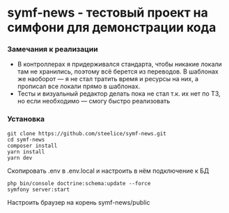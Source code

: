 # symf-news - тестовый проект на симфони для демонстрации кода

### Замечания к реализации

- В контроллерах я придерживался стандарта, чтобы никакие локали там не хранились, поэтому всё берется из переводов. 
В шаблонах же наоборот — я не стал тратить время и ресурсы на них, а прописал все локали прямо в шаблонах. 
- Тесты и визуальный редактор делать пока не стал т.к. их нет по ТЗ, но если необходимо — смогу быстро реализовать

### Установка

```
git clone https://github.com/steelice/symf-news.git
cd symf-news
composer install
yarn install
yarn dev
```

Скопировать .env в .env.local и настроить в нём подключение к БД

```
php bin/console doctrine:schema:update --force
symfony server:start
```

Настроить браузер на корень symf-news/public

